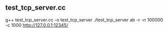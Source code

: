 ## test_tcp_server.cc
g++ test_tcp_server.cc -o test_tcp_server
./test_tcp_server
ab -r -n 100000 -c 1000 http://127.0.0.1:12345/
